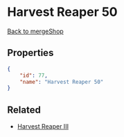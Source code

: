 # Harvest Reaper 50

<no description available>

[Back to mergeShop](../merge-shops.md)

## Properties

```json
{
    "id": 77,
    "name": "Harvest Reaper 50"
}
```

## Related

- [Harvest Reaper III](../items/4494-harvest-reaper-iii.md)

